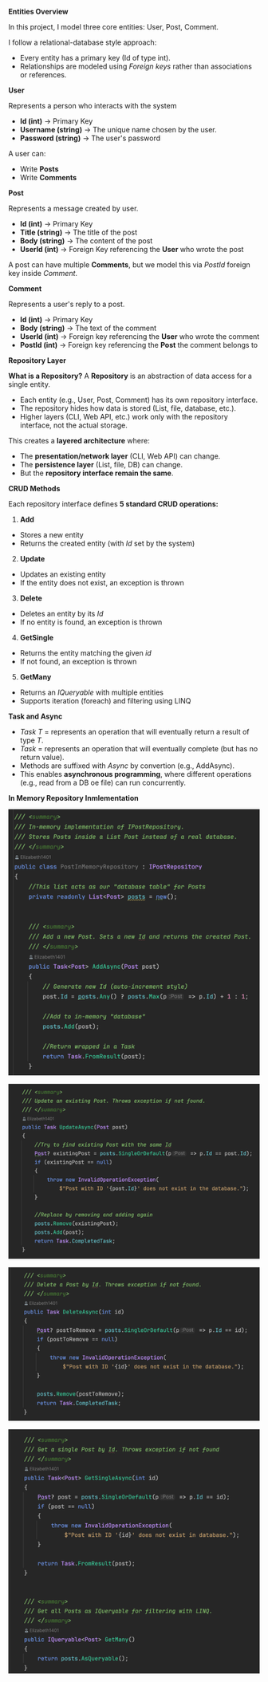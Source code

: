 **Entities Overview**


In this project, I model three core entities: User, Post, Comment.

I follow a relational-database style approach:


- Every entity has a primary key (Id of type int).
- Relationships are modeled using *Foreign keys* rather than associations or references.


**User**

Represents a person who interacts with the system

- **Id (int)** -> Primary Key
- **Username (string)** -> The unique name chosen by the user.
- **Password (string)** -> The user's password

A user can:

- Write **Posts**
- Write **Comments**

**Post**

Represents a message created by user.

- **Id (int)** -> Primary Key
- **Title (string)** -> The title of the post
- **Body (string)** -> The content of the post
- **UserId (int)** -> Foreign Key referencing the **User** who wrote the post

A post can have multiple **Comments**, but we model this via *PostId* foreign key inside *Comment*.

**Comment** 

Represents a user's reply to a post.

- **Id (int)** -> Primary Key
- **Body (string)** -> The text of the comment
- **UserId (int)** -> Foreign key referencing the **User** who wrote the comment
- **PostId (int)** -> Foreign key referencing the **Post** the comment belongs to

**Repository Layer**

**What is a Repository?**
A **Repository** is an abstraction of data access for a single entity.
- Each entity (e.g., User, Post, Comment) has its own repository interface.
- The repository hides how data is stored (List, file, database, etc.).
- Higher layers (CLI, Web API, etc.) work only with the repository interface, not the actual storage.

This creates a **layered architecture** where:

- The **presentation/network layer** (CLI, Web API) can change.
- The **persistence layer** (List, file, DB) can change.
- But the **repository interface remain the same**.

**CRUD Methods**

Each repository interface defines **5 standard CRUD operations:**

1. **Add**
- Stores a new entity
- Returns the created entity (with *Id* set by the system)
2. **Update**
- Updates an existing entity
- If the entity does not exist, an exception is thrown
3. **Delete**
- Deletes an entity by its *Id*
- If no entity is found, an exception is thrown
4. **GetSingle**
- Returns the entity matching the given *id*
- If not found, an exception is thrown
5. **GetMany**
- Returns an *IQueryable* with multiple entities
- Supports iteration (foreach) and filtering using LINQ

**Task and Async**

- *Task T* = represents an operation that will eventually return a result of type *T*.
- *Task* = represents an operation that will eventually complete (but has no return value).
- Methods are suffixed with *Async* by convertion (e.g., AddAsync).
- This enables **asynchronous programming**, where different operations (e.g., read from a DB oe file) can run concurrently.

**In Memory Repository Inmlementation**


![img_1.png](img_1.png)

![img.png](img.png)

![img_2.png](img_2.png)

![img_3.png](img_3.png)
